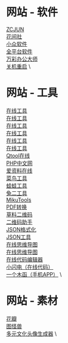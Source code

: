 # 网站 - 软件
[ZCJUN](https://zcjun.com/) \
[花间社](https://www.huajclub.com/) \
[小众软件](https://www.appinn.com/) \
[全平台软件](https://wiki.winehq.org/Download_zhcn) \
[万彩办公大师](http://www.wofficebox.com/) \
[关机重启](https://github.com/lukaslangrock/ShutdownTimerClassic) \
# 网站 - 工具
[在线工具](https://tool.lu/) \
[在线工具](https://www.lmcjl.com/) \
[在线工具](https://www.wdku.net/) \
[在线工具](https://www.zxgj.cn/) \
[在线工具](http://tools.bugscaner.com/) \
[在线工具](https://www.bejson.com/) \
[Qtool在线](https://www.qtool.net/) \
[PHP中文网](https://www.php.cn/xiazai/tool) \
[爱资料在线](https://www.toolnb.com/) \
[菜鸟工具](https://c.runoob.com/) \
[蛙蛙工具](https://www.iamwawa.cn/) \
[兔二工具](https://www.tool22.com/) \
[MikuTools](https://tools.miku.ac/) \
[PDF转换](https://smallpdf.com/) \
[草料二维码](https://cli.im/) \
[二维码助手](https://so.csdn.net/plugin/qrcode.html?query=https://csdn.net&spm=1000.2115.3001.5851) \
[JSON格式化](https://www.json.cn/) \
[JSON工具](https://so.csdn.net/plugin/jsonPages.html?spm=1000.2115.3001.5850) \
[在线思维导图](https://miyuesc.github.io/process-designer/) \
[在线思维导图](https://miyuesc.gitee.io/process-designer/) \
[在线代码编辑器](https://jojowwbb.github.io/pen/index.html) \
[小闪电（在线代码）](https://jsrun.net/) \
[一个木函（手机APP）](http://www.woobx.cn/index.html) \
# 网站 - 素材
[花瓣](https://huaban.com/) \
[图怪兽](https://818ps.com/) \
[多元文化头像生成器](https://multiavatar.com/) \
